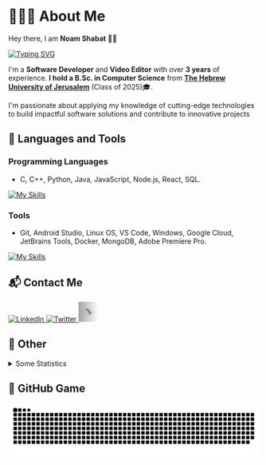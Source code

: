 # 👨🏻‍💻 About Me

Hey there, I am **Noam Shabat** 👋🏽 

<a href="https://git.io/typing-svg">
  <img src="https://readme-typing-svg.herokuapp.com?font=Fira+Code&pause=1000&width=435&lines=Computer+Science+student+at;The+Hebrew+University+of+Jerusalem;Software+Engineering;Motivated+self-starter;Troubleshooting+skills+and+teamwork" alt="Typing SVG" />
</a>

I'm a **Software Developer** and **Video Editor** with over **3 years** of experience. **I hold a B.Sc. in Computer Science** from **[The Hebrew University of Jerusalem](https://en.huji.ac.il/en)** (Class of 2025)🎓.

I'm passionate about applying my knowledge of cutting-edge technologies to build impactful software solutions and contribute to innovative projects

## 🔨 Languages and Tools

### Programming Languages
- C, C++, Python, Java, JavaScript, Node.js, React, SQL.
  
[![My Skills](https://skillicons.dev/icons?i=c,cpp,cs,python,java,js,nodejs,react,sql&perline=5)](https://skillicons.dev)

### Tools
- Git, Android Studio, Linux OS, VS Code, Windows, Google Cloud, JetBrains Tools, Docker, MongoDB, Adobe Premiere Pro.
  
[![My Skills](https://skillicons.dev/icons?i=git,github,androidstudio,linux,vscode,windows,googlecloud,pycharm,idea,clion,docker,mongodb&perline=6)](https://skillicons.dev)



## 📬 Contact Me

<div align="left">
  <a href="https://www.linkedin.com/in/noam-shabat/">
    <img alt="LinkedIn" width="40" height="40" src="https://cdn.jsdelivr.net/gh/devicons/devicon/icons/linkedin/linkedin-original.svg"/>
  </a>
  <a href="https://twitter.com/noam_shabat1">
    <img alt="Twitter" width="40" height="40" src="https://cdn.jsdelivr.net/gh/devicons/devicon/icons/twitter/twitter-original.svg"/>
  </a>
  <a href="https://noamshabat.org">
    <img alt="Portfolio" width="40" height="40" src="portfolio/NS.png"/>
  </a>
</div>


## 🌟 Other

<details>
  <summary>Some Statistics</summary>
  <div align="center">
    <img height="175rem" alt="GitHub Stats" src="https://github-readme-stats.vercel.app/api?username=Noamshabat1&count_private=true&show_icons=true&theme=dark" />
    &nbsp;&nbsp;&nbsp;
    <img height="175rem" alt="GitHub Language Stats" src="https://github-readme-stats.vercel.app/api/top-langs/?username=Noamshabat1&theme=dark&layout=compact&langs_count=6" />
  </div>
</details>


## 🐛 GitHub Game

<p align="center">
  <img src="https://raw.githubusercontent.com/Platane/snk/output/github-contribution-grid-snake.svg" alt="snake">
</p>

